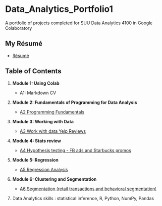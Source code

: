 # Data_Analytics_Portfolio1
A portfolio of projects completed for SUU Data Analytics 4100 in Google Colaboratory 

## My Résumé
- [Résumé](https://colab.research.google.com/drive/1gTG_tvUhT_vryVfWE4Kg1H29gF8QbuFB?usp=drive_link)

## Table of Contents
1. **Module 1: Using Colab**
   - A1: Markdown CV
   
2. **Module 2: Fundamentals of Programming for Data Analysis**
   - [A2 Programming Fundamentals](https://colab.research.google.com/drive/1WczDHwSYH4M4n6OyiRAsoCOVtkzM9gMW?usp=drive_link)
   
3. **Module 3: Working with Data**
   - [A3 Work with data Yelp Reviews](https://colab.research.google.com/drive/1ABlcoOF_AKN5BMiw0rlXAXX6W-rygPFQ?usp=drive_link)
  
4. **Module 4: Stats review**
   - [A4 Hypothesis testing - FB ads and Starbucks promos](https://colab.research.google.com/drive/117kAhNLjILXFMe5EbHY8Rq7NUBBdwBur?usp=drive_link)

5. **Module 5: Regression**
   - [A5 Regression Analysis](https://colab.research.google.com/drive/1Kkc2-zpn9SDQlB3AWF0UBXGTuzb1Q1Mc?usp=drive_link)

6. **Module 6: Clustering and Segmentation**
   - [A6 Segmentation (retail transactions and behavioral segmentation)](https://colab.research.google.com/drive/1rFz1N5Z9vCg1ReqzVpDeSaEheLMvse_j?usp=drive_link)
   
7. Data Analytics skills :  statistical inference, R, Python, NumPy, Pandas 
  

